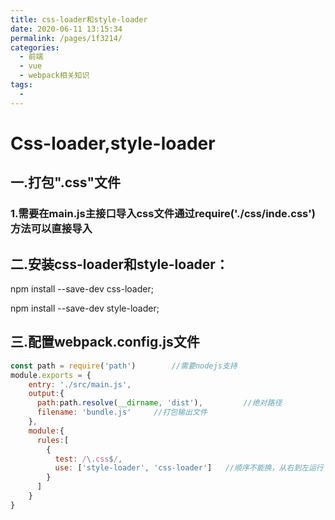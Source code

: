```yaml
---
title: css-loader和style-loader
date: 2020-06-11 13:15:34
permalink: /pages/1f3214/
categories:
  - 前端
  - vue
  - webpack相关知识
tags:
  - 
---
```

# Css-loader,style-loader

## 一.打包".css"文件

### 1.需要在main.js主接口导入css文件通过require('./css/inde.css')方法可以直接导入

## 二.安装css-loader和style-loader：

npm install --save-dev css-loader;

npm install --save-dev style-loader;

## 三.配置webpack.config.js文件

```javascript
const path = require('path')		//需要nodejs支持
module.exports = {
  	entry: './src/main.js',
  	output:{
      path:path.resolve(__dirname, 'dist'),			//绝对路径
      filename: 'bundle.js'		//打包输出文件
    },
  	module:{
      rules:[
        {
          test: /\.css$/,
          use: ['style-loader', 'css-loader']	//顺序不能换，从右到左运行
        }
      ]
    }
}
```


